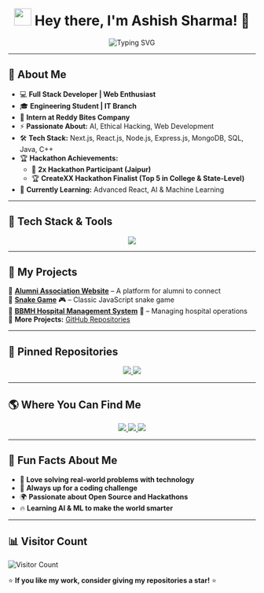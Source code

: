 <h1 align="center">
  <img src="https://media.giphy.com/media/hvRJCLFzcasrR4ia7z/giphy.gif" width="35px"> Hey there, I'm Ashish Sharma! 🚀
</h1>

<p align="center">
  <img src="https://readme-typing-svg.herokuapp.com?font=Fira+Code&duration=2000&pause=1000&color=F7B801&center=true&vCenter=true&width=500&height=50&lines=Full+Stack+Developer;Problem+Solver;Hackathon+Enthusiast;Tech+Explorer;Passionate+about+AI+%26+ML" alt="Typing SVG" />
</p>

---

## 🌟 **About Me**
- 💻 **Full Stack Developer | Web Enthusiast**
- 🎓 **Engineering Student | IT Branch**
- 🚀 **Intern at Reddy Bites Company**
- ⚡ **Passionate About:** AI, Ethical Hacking, Web Development
- 🛠️ **Tech Stack:** Next.js, React.js, Node.js, Express.js, MongoDB, SQL, Java, C++
- 🏆 **Hackathon Achievements:**
  - 🏅 **2x Hackathon Participant (Jaipur)**
  - 🏆 **CreateXX Hackathon Finalist (Top 5 in College & State-Level)**
- 🎯 **Currently Learning:** Advanced React, AI & Machine Learning  

---

## 🚀 **Tech Stack & Tools**
<p align="center">
  <img src="https://skillicons.dev/icons?i=html,css,js,react,nextjs,nodejs,express,mongodb,sql,java,cpp,git,github,vscode,figma" />
</p>

---

## 💼 **My Projects**
🔹 **[Alumni Association Website](https://github.com/ashish1332005/allumni-association)** – A platform for alumni to connect  
🔹 **[Snake Game](https://github.com/ashish1332005/Snake-Game)** 🎮 – Classic JavaScript snake game  
🔹 **[BBMH Hospital Management System](https://github.com/ashish1332005/bbmh-hospital-management)** 🏥 – Managing hospital operations  
🔹 **More Projects:** [GitHub Repositories](https://github.com/ashish1332005?tab=repositories)  

---

## 📌 **Pinned Repositories**
<p align="center">
  <a href="https://github.com/ashish1332005/allumni-association">
    <img src="https://github-readme-stats.vercel.app/api/pin/?username=ashish1332005&repo=allumni-association&theme=radical" />
  </a>
  <a href="https://github.com/ashish1332005/Snake-Game">
    <img src="https://github-readme-stats.vercel.app/api/pin/?username=ashish1332005&repo=Snake-Game&theme=radical" />
  </a>
</p>

---

## 🌎 **Where You Can Find Me**
<p align="center">
  <a href="mailto:ashishsharma01710171@gmail.com">
    <img src="https://img.shields.io/badge/Email-ashishsharma01710171@gmail.com-red?style=for-the-badge&logo=gmail&logoColor=white" />
  </a>
  <a href="https://www.linkedin.com/in/ashish-sharma">
    <img src="https://img.shields.io/badge/LinkedIn-Ashish%20Sharma-blue?style=for-the-badge&logo=linkedin" />
  </a>
  <a href="https://github.com/ashish1332005">
    <img src="https://img.shields.io/badge/GitHub-ashish1332005-black?style=for-the-badge&logo=github" />
  </a>
</p>

---

## 💖 **Fun Facts About Me**
- 🚀 **Love solving real-world problems with technology**
- 🎯 **Always up for a coding challenge**
- 🌍 **Passionate about Open Source and Hackathons**
- 🔥 **Learning AI & ML to make the world smarter**

---

## 📊 **Visitor Count**
![Visitor Count](https://komarev.com/ghpvc/?username=ashish1332005&color=brightgreen)

⭐ **If you like my work, consider giving my repositories a star!** ⭐
